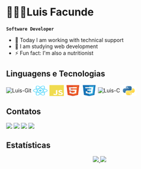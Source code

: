 # 👨🏾‍💻Luis Facunde 

**`Software Developer`**
- 🔭 Today I am working with technical support
- 🌱 I am studying web development
- ⚡ Fun fact: I'm also a nutritionist

## Linguagens e Tecnologias
<div style="display: inline_block"> 
  <img align="center" alt="Luis-Git" height="30" width="40" src="https://cdn.jsdelivr.net/gh/devicons/devicon@latest/icons/git/git-original.svg">    
  <img align="center" alt="Luis-React" height="30" width="40" src="https://raw.githubusercontent.com/devicons/devicon/master/icons/react/react-original.svg">
  <img align="center" alt="Luis-Js" height="30" width="40" src="https://raw.githubusercontent.com/devicons/devicon/master/icons/javascript/javascript-plain.svg">
  <img align="center" alt="Luis-HTML" height="30" width="40" src="https://raw.githubusercontent.com/devicons/devicon/master/icons/html5/html5-original.svg">
  <img align="center" alt="Luis-CSS" height="30" width="40" src="https://raw.githubusercontent.com/devicons/devicon/master/icons/css3/css3-original.svg">
  <img align="center" alt="Luis-C" height="30" width="40" src="https://cdn.jsdelivr.net/gh/devicons/devicon@latest/icons/c/c-original.svg">
  <img align="center" alt="Luis-Python" height="30" width="40" src="https://raw.githubusercontent.com/devicons/devicon/master/icons/python/python-original.svg">
</div>

## Contatos

<div>
<a href="https://www.linkedin.com/in/luis-facunde/" target="_blank"><img loading="lazy" src="https://img.shields.io/badge/-LinkedIn-%230077B5?style=for-the-badge&logo=linkedin&logoColor=white" target="_blank"></a>
<a href="https://github.com/LuisFacunde/" targer="_blank"><img loading="lazy" src="https://img.shields.io/badge/GitHub-100000?style=for-the-badge&logo=github&logoColor=white" target="_blank"></a>
<a href = "mailto:contato@luisfacunde19@gmail.com"><img loading="lazy" src="https://img.shields.io/badge/Gmail-D14836?style=for-the-badge&logo=gmail&logoColor=white" target="_blank"></a>
<a href="https://www.instagram.com/luis.facunde/" target="_blank"><img loading="lazy" src="https://img.shields.io/badge/-Instagram-%23E4405F?style=for-the-badge&logo=instagram&logoColor=white" target="_blank"></a>
</div>

## Estatísticas

<div align="center">
<a href="https://github.com/LuisFacunde">
  <img height="180em" src="https://github-readme-stats-eight-theta.vercel.app/api?username=LuisFacunde&show_icons=true&theme=algolia&include_all_commits=true&count_private=true"/>
  <img height="180em" src="https://github-readme-stats-eight-theta.vercel.app/api/top-langs/?username=LuisFacunde&layout=compact&langs_count=8&theme=algolia"/>
</a>
</div>

<!--
**LuisFacunde/LuisFacunde** is a ✨ _special_ ✨ repository because its `README.md` (this file) appears on your GitHub profile.

Here are some ideas to get you started:

- 👯 I’m looking to collaborate on ...
- 🤔 I’m looking for help with ...
- 💬 Ask me about ...
- 📫 How to reach me: ...
- ⚡ Fun fact: ...
-->
